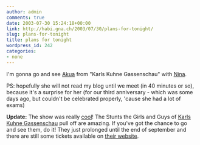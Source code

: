```yaml
---
author: admin
comments: true
date: 2003-07-30 15:24:18+00:00
link: http://habi.gna.ch/2003/07/30/plans-for-tonight/
slug: plans-for-tonight
title: plans for tonight
wordpress_id: 242
categories:
- none
---
```


I'm gonna go and see [Akua](http://www.akua.ch/) from "Karls Kuhne Gassenschau" with [Nina](http://habi.gna.ch/pics/Aare/Pages/22.html).

PS: hopefully she will not read my blog until we meet (in 40 minutes or so), because it's a surprise for her (for our third anniversary - which was some days ago, but couldn't be celebrated properly, 'cause she had a lot of exams)

**Update:** The show was really [cool](http://habi.bild.li/878/view.html)! The Stunts the Girls and Guys of [Karls Kuhne Gassenschau](http://www.karlskuehnegassenschau.ch) pull off are amazing.
If you've got the chance to go and see them, do it! They just prolonged until the end of september and there are still some tickets available on [their website](http://www.akua.ch/).
